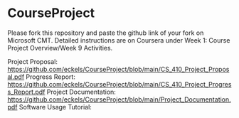 # CourseProject

Please fork this repository and paste the github link of your fork on Microsoft CMT. Detailed instructions are on Coursera under Week 1: Course Project Overview/Week 9 Activities.

Project Proposal: https://github.com/eckels/CourseProject/blob/main/CS_410_Project_Proposal.pdf
Progress Report: https://github.com/eckels/CourseProject/blob/main/CS_410_Project_Progress_Report.pdf
Project Documentation: https://github.com/eckels/CourseProject/blob/main/Project_Documentation.pdf
Software Usage Tutorial: 
